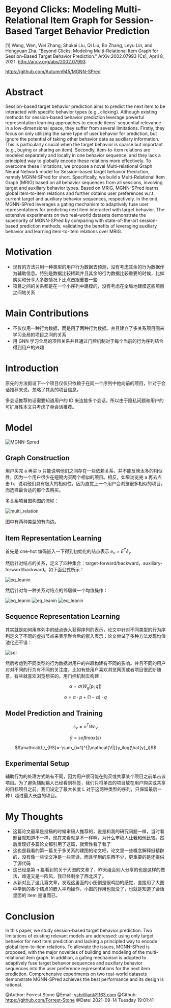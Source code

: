 # Beyond Clicks: Modeling Multi-Relational Item Graph for Session-Based Target Behavior Prediction

[1] Wang, Wen, Wei Zhang, Shukai Liu, Qi Liu, Bo Zhang, Leyu Lin, and Hongyuan Zha. “Beyond Clicks: Modeling Multi-Relational Item Graph for Session-Based Target Behavior Prediction.” ArXiv:2002.07993 [Cs], April 8, 2021. http://arxiv.org/abs/2002.07993.

  https://github.com/Autumn945/MGNN-SPred


# Abstract

Session-based target behavior prediction aims to predict the next item to be interacted with specific behavior types (e.g., clicking). Although existing methods for session-based behavior prediction leverage powerful representation learning approaches to encode items’ sequential relevance in a low-dimensional space, they suffer from several limitations. Firstly, they focus on only utilizing the same type of user behavior for prediction, but ignore the potential of taking other behavior data as auxiliary information. This is particularly crucial when the target behavior is sparse but important (e.g., buying or sharing an item). Secondly, item-to-item relations are modeled separately and locally in one behavior sequence, and they lack a principled way to globally encode these relations more effectively. To overcome these limitations, we propose a novel Multi-relational Graph Neural Network model for Session-based target behavior Prediction, namely MGNN-SPred for short. Specifically, we build a Multi-Relational Item Graph (MRIG) based on all behavior sequences from all sessions, involving target and auxiliary behavior types. Based on MRIG, MGNN-SPred learns global item-to-item relations and further obtains user preferences w.r.t. current target and auxiliary behavior sequences, respectively. In the end, MGNN-SPred leverages a gating mechanism to adaptively fuse user representations for predicting next item interacted with target behavior. The extensive experiments on two real-world datasets demonstrate the superiority of MGNN-SPred by comparing with state-of-the-art session-based prediction methods, validating the benefits of leveraging auxiliary behavior and learning item-to-item relations over MRIG.

# Motivation

- 现有的方法只用一种类型的用户行为数据去预测，没有考虑其余的行为数据作为辅助信息。特别是数据比较稀疏并且其余的行为数据比较重要的时候，比如购买和分享大多数情况下比点击跟重要一些
- 项目之间的关系都是在一个小序列中建模的，没有考虑在全局地建模这些项目之间地关系

# Main Contributions

- 不仅仅用一种行为数据，而是用了两种行为数据。并且建立了多关系项目图来学习全局的项目之间的关系
- 用 GNN 学习全局的项目关系并且通过门控机制对于每个当前的行为序列结合得到用户的兴趣

# Introduction

原先的方法假设下一个项目仅仅只依赖于在同一个序列中他向前的项目，针对于会话推荐来说，忽略了其余的项目信息。

多会话推荐的话需要知道用户的 ID 来连接多个会话，所以由于隐私问题和用户的可扩展性本文只考虑了单会话推荐。

# Model

![MGNN-Spred](./images/MGNN-Spred.png)

## Graph Construction

用户买完 a 再买 b 只能说明他们之间存在一些依赖关系，并不能反映太多的相似性，因为一个用户很少在短期内买两个相似的项目。相反，如果浏览完 a 再去点击 b，说明他们具有极大的相似性。因为直觉上一个用户会浏览很多相似的项目，而选择最合适的那个去购买。

多关系项目图构图的流程：

![multi_relation](./images/multi-relation.png)

图中有两种类型的有向边。

## Item Representation Learning

首先是 one-hot 编码嵌入一下得到初始化的结点表示 $e_v=E^T\bar{e}_v$

然后针对结点的关系，定义了四种集合：target-forward/backward，auxiliary-forward/backward。如下面公式所示：

![eq_leanin](./images/item_aggreation_eq1.png)

然后针对每一种关系对结点的邻居做一个均值操作：

![eq_leanin](./images/item_aggreation_eq2.png)
![eq_leanin](./images/item_aggreation_eq3.png)
![eq_leanin](./images/item_aggeration_eq4.png)

## Sequence Representation Learning

其实就是如何用序列中的结点嵌入获得序列的表示，论文中针对不同类型的行为序列定义了不同的虚拟节点来表示聚合后的嵌入表示：论文尝试了多种方法发现均值池化还不错：

![sql](images/srl_eq1.png)

然后考虑到不同类型的行为数据对用户的兴趣构建有不同的影响。并且不同的用户对对不同的行为有不同的关注度，比如有些用户喜欢浏览网页或者项目很武断随意，有些就喜欢浏览想买的。用门控机制去构建：

$$\alpha=\sigma(W_g[p;q])$$

$$o=\alpha \cdot p+(1-\alpha)\cdot q$$

## Model Prediction and Training

$$s_v=o^TWe_v$$

$$\hat{y}=softmax(s)$$

$$\mathcal{L}_{RS}=-\sum_{i=1}^{|\mathcal{V|}}y_ilog(\hat{y}_i)$$

## Experimental Setup

辅助行为的处理方式略有不同，因为用户很可能在购买或共享某个项目之前单击该项目。为了避免辅助输入已经看到标签，我们只将单击的项目放在用户购买或共享的目标项目之前。我们设定了最大长度 L 对于这两种类型的序列，只保留最后一种 L 超过最大长度的项目。

# My Thoughts

- 这篇论文最早是投稿的时候审稿人推荐的，说是和我的研究问题一样，当时看题目就知道不一样，现在来看就是不一样啊，为什么审稿人让我和他比较。然后发现好多篇论文都引用了这篇，就索性看了看了
- 这也是我看的第一篇关于多关系的建图的论文吧，论文里一些概念解释挺精辟的，没有像一些论文净是一些空话，而且学到的东西不少，更重要的是还提供了源代码
- 这已经是第 n 篇看到的关于大图的文章了，昨天组会别人分享的也是这样的做法，难道又是一阵风，我已经剩余了西北风了。
- 从新对比了这几篇文章，发现这里面的小图倒是很鸡肋的感觉，直接用了大图中学到的各个结点的嵌入平均操作，小图的作用也就没了，也就是知道了会话里面的 item 是谁而已。

# Conclusion

In this paper, we study session-based target behavior prediction. Two limitations of existing relevant models are addressed: using only target behavior for next item prediction and lacking a principled way to encode global item-to-item relations. To alleviate the issues, MGNN-SPred is proposed, with the major novelties of building and modeling of the multi-relational item graph. In addition, a gating mechanism is adopted to adaptively fuse target behavior sequences and auxiliary behavior sequences into the user preference representations for the next item prediction. Comprehensive experiments on two real-world datasets demonstrate MGNN-SPred achieves the best performance and its design is rational.




@Author: Forrest Stone
@Email: ysbrilliant@163.com
@Github: https://github.com/Forrest-Stone
@Date: 2021-09-14 Tuesday 19:01:41
